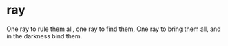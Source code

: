 # ray
One ray to rule them all, one ray to find them, One ray to bring them all, and in the darkness bind them.
